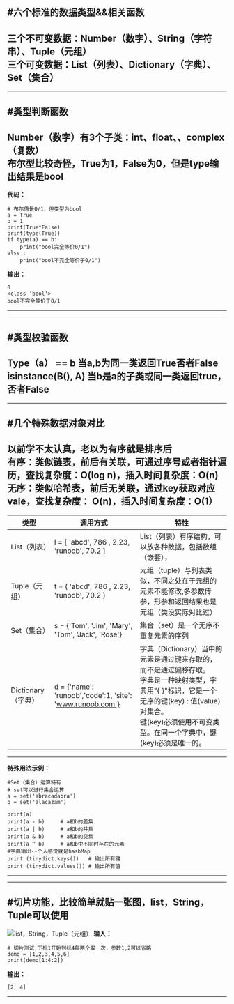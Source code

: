 #六个标准的数据类型&&相关函数<br> 
---------------------------------------------------------
**三个不可变数据：Number（数字）、String（字符串）、Tuple（元组）<br>
三个可变数据：List（列表）、Dictionary（字典）、Set（集合）**
---------------------------------------------------------
---------------------------------------------------------
#类型判断函数<br> 
---------------------------------------------------------
**Number（数字）有3个子类：int、float、、complex（复数）<br>
布尔型比较奇怪，True为1，False为0，但是type输出结果是bool**
---------------------------------------------------------
**代码：**
```
# 布尔值是0/1，但类型为bool
a = True
b = 1
print(True*False)
print(type(True))
if type(a) == b:
	print("bool完全等价0/1")
else :
	print("bool不完全等价于0/1")
```
**输出：**
```
0
<class 'bool'>
bool不完全等价于0/1
```
---------------------------------------------------------
---------------------------------------------------------
#类型校验函数<br> 
---------------------------------------------------------
**Type（a） == b 当a,b为同一类返回True否者False<br>
isinstance(B(), A)  当b是a的子类或同一类返回true，否者False**
---------------------------------------------------------
---------------------------------------------------------
#几个特殊数据对象对比<br> 
---------------------------------------------------------
**以前学不太认真，老以为有序就是排序后<br>
有序：类似链表，前后有关联，可通过序号或者指针遍历，查找复杂度：O(log n)，插入时间复杂度：O(n)<br>
无序：类似哈希表，前后无关联，通过key获取对应vale，查找复杂度： O(n)，插入时间复杂度：O(1）**<br>
---------------------------------------------------------
类型| 调用方式|特性
----| -------|-------
List（列表） | l = [ 'abcd', 786 , 2.23, 'runoob', 70.2 ]|List（列表）有序结构，可以放各种数据，包括数组（嵌套），
Tuple（元组） |t = ( 'abcd', 786 , 2.23, 'runoob', 70.2  )|元组（tuple）与列表类似，不同之处在于元组的元素不能修改,多参数传参，形参和返回结果也是元组（类没实际对比过）
Set（集合） |s = {'Tom', 'Jim', 'Mary', 'Tom', 'Jack', 'Rose'}|集合（set）是一个无序不重复元素的序列
Dictionary（字典） |d = {'name': 'runoob','code':1, 'site': 'www.runoob.com'}|字典（Dictionary）当中的元素是通过键来存取的，而不是通过偏移存取。<br>字典是一种映射类型，字典用"{ }"标识，它是一个无序的键(key) : 值(value)对集合。<br>键(key)必须使用不可变类型。在同一个字典中，键(key)必须是唯一的。
---------------------------------------------------------
**特殊用法示例：**
```
#Set（集合）运算特有
# set可以进行集合运算
a = set('abracadabra')
b = set('alacazam')

print(a)
print(a - b)     # a和b的差集
print(a | b)     # a和b的并集
print(a & b)     # a和b的交集
print(a ^ b)     # a和b中不同时存在的元素
#字典输出--个人感觉就是hashMap
print (tinydict.keys())   # 输出所有键
print (tinydict.values()) # 输出所有值

```
---------------------------------------------------------
---------------------------------------------------------
#切片功能，比较简单就贴一张图，list，String，Tuple可以使用<br> 
---------------------------------------------------------
![list，String，Tuple（元组）](http://www.runoob.com/wp-content/uploads/2013/11/list_slicing1.png)
**输入：**
```
# 切片测试,下标1开始到标4每两个取一次，参数1,2可以省略
demo = [1,2,3,4,5,6]
print(demo[1:4:2])
```
**输出：**
```
[2, 4]
```
---------------------------------------------------------
